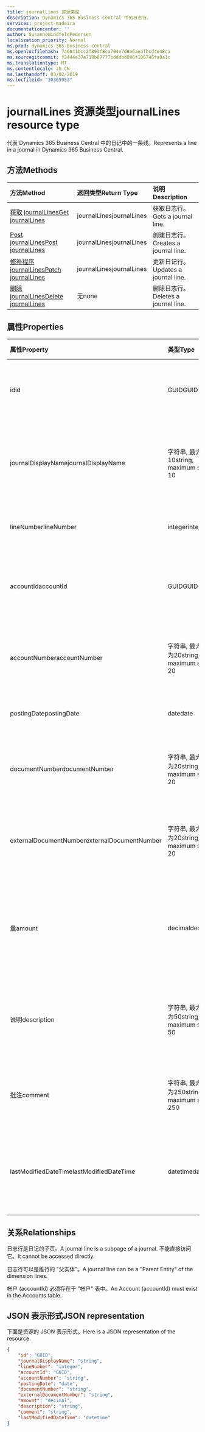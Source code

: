 ```yaml
---
title: journalLines 资源类型
description: Dynamics 365 Business Central 中的日志行。
services: project-madeira
documentationcenter: ''
author: SusanneWindfeldPedersen
localization_priority: Normal
ms.prod: dynamics-365-business-central
ms.openlocfilehash: 7a6841bcc2f893f8ca794e7d8e6aeafbcd4e48ca
ms.sourcegitcommit: f2444a37a719b87777bdddbd086f106746fa0a1c
ms.translationtype: MT
ms.contentlocale: zh-CN
ms.lasthandoff: 03/02/2019
ms.locfileid: "30365953"
---
```

# <a name="journallines-resource-type"></a><span data-ttu-id="c5177-103">journalLines 资源类型</span><span class="sxs-lookup"><span data-stu-id="c5177-103">journalLines resource type</span></span>
<span data-ttu-id="c5177-104">代表 Dynamics 365 Business Central 中的日记中的一条线。</span><span class="sxs-lookup"><span data-stu-id="c5177-104">Represents a line in a journal in Dynamics 365 Business Central.</span></span>

## <a name="methods"></a><span data-ttu-id="c5177-105">方法</span><span class="sxs-lookup"><span data-stu-id="c5177-105">Methods</span></span>

| <span data-ttu-id="c5177-106">方法</span><span class="sxs-lookup"><span data-stu-id="c5177-106">Method</span></span>                                                    | <span data-ttu-id="c5177-107">返回类型</span><span class="sxs-lookup"><span data-stu-id="c5177-107">Return Type</span></span>|<span data-ttu-id="c5177-108">说明</span><span class="sxs-lookup"><span data-stu-id="c5177-108">Description</span></span>         |
|:----------------------------------------------------------|:-----------|:-------------------|
|[<span data-ttu-id="c5177-109">获取 journalLines</span><span class="sxs-lookup"><span data-stu-id="c5177-109">Get journalLines</span></span>](../api/dynamics-journalline-get.md)      |<span data-ttu-id="c5177-110">journalLines</span><span class="sxs-lookup"><span data-stu-id="c5177-110">journalLines</span></span>|<span data-ttu-id="c5177-111">获取日志行。</span><span class="sxs-lookup"><span data-stu-id="c5177-111">Gets a journal line.</span></span>   |
|[<span data-ttu-id="c5177-112">Post journalLines</span><span class="sxs-lookup"><span data-stu-id="c5177-112">Post journalLines</span></span>](../api/dynamics-create-journalline.md)  |<span data-ttu-id="c5177-113">journalLines</span><span class="sxs-lookup"><span data-stu-id="c5177-113">journalLines</span></span>|<span data-ttu-id="c5177-114">创建日志行。</span><span class="sxs-lookup"><span data-stu-id="c5177-114">Creates a journal line.</span></span>|
|[<span data-ttu-id="c5177-115">修补程序 journalLines</span><span class="sxs-lookup"><span data-stu-id="c5177-115">Patch journalLines</span></span>](../api/dynamics-journalline-update.md) |<span data-ttu-id="c5177-116">journalLines</span><span class="sxs-lookup"><span data-stu-id="c5177-116">journalLines</span></span>|<span data-ttu-id="c5177-117">更新日记行。</span><span class="sxs-lookup"><span data-stu-id="c5177-117">Updates a journal line.</span></span>|
|[<span data-ttu-id="c5177-118">删除 journalLines</span><span class="sxs-lookup"><span data-stu-id="c5177-118">Delete journalLines</span></span>](../api/dynamics-journalline-delete.md)|<span data-ttu-id="c5177-119">无</span><span class="sxs-lookup"><span data-stu-id="c5177-119">none</span></span>        |<span data-ttu-id="c5177-120">删除日志行。</span><span class="sxs-lookup"><span data-stu-id="c5177-120">Deletes a journal line.</span></span>|

## <a name="properties"></a><span data-ttu-id="c5177-121">属性</span><span class="sxs-lookup"><span data-stu-id="c5177-121">Properties</span></span>
| <span data-ttu-id="c5177-122">属性</span><span class="sxs-lookup"><span data-stu-id="c5177-122">Property</span></span>             | <span data-ttu-id="c5177-123">类型</span><span class="sxs-lookup"><span data-stu-id="c5177-123">Type</span></span>                   |<span data-ttu-id="c5177-124">说明</span><span class="sxs-lookup"><span data-stu-id="c5177-124">Description</span></span>                                                        |
|:---------------------|:-----------------------|:------------------------------------------------------------------|
|<span data-ttu-id="c5177-125">id</span><span class="sxs-lookup"><span data-stu-id="c5177-125">id</span></span>                    |<span data-ttu-id="c5177-126">GUID</span><span class="sxs-lookup"><span data-stu-id="c5177-126">GUID</span></span>                    |<span data-ttu-id="c5177-127">日记行的唯一 ID。</span><span class="sxs-lookup"><span data-stu-id="c5177-127">The unique ID of the journal line.</span></span> <span data-ttu-id="c5177-128">不可编辑。</span><span class="sxs-lookup"><span data-stu-id="c5177-128">Non-editable.</span></span>                   |
|<span data-ttu-id="c5177-129">journalDisplayName</span><span class="sxs-lookup"><span data-stu-id="c5177-129">journalDisplayName</span></span>    |<span data-ttu-id="c5177-130">字符串, 最大值为10</span><span class="sxs-lookup"><span data-stu-id="c5177-130">string, maximum size 10</span></span> |<span data-ttu-id="c5177-131">此行所属的日记的显示名称。</span><span class="sxs-lookup"><span data-stu-id="c5177-131">The display name of the journal that this line belongs to.</span></span> <span data-ttu-id="c5177-132">只读。</span><span class="sxs-lookup"><span data-stu-id="c5177-132">Read-Only.</span></span>|
|<span data-ttu-id="c5177-133">lineNumber</span><span class="sxs-lookup"><span data-stu-id="c5177-133">lineNumber</span></span>            |<span data-ttu-id="c5177-134">integer</span><span class="sxs-lookup"><span data-stu-id="c5177-134">integer</span></span>                 |<span data-ttu-id="c5177-135">日志行的编号。</span><span class="sxs-lookup"><span data-stu-id="c5177-135">The number of the journal line.</span></span>                                    |
|<span data-ttu-id="c5177-136">accountId</span><span class="sxs-lookup"><span data-stu-id="c5177-136">accountId</span></span>             |<span data-ttu-id="c5177-137">GUID</span><span class="sxs-lookup"><span data-stu-id="c5177-137">GUID</span></span>                    |<span data-ttu-id="c5177-138">与日志行相关的帐户的唯一 ID。</span><span class="sxs-lookup"><span data-stu-id="c5177-138">The unique ID of the account that the journal line is related to.</span></span>  |
|<span data-ttu-id="c5177-139">accountNumber</span><span class="sxs-lookup"><span data-stu-id="c5177-139">accountNumber</span></span>         |<span data-ttu-id="c5177-140">字符串, 最大大小为20</span><span class="sxs-lookup"><span data-stu-id="c5177-140">string, maximum size 20</span></span> |<span data-ttu-id="c5177-141">与日志行相关的帐户的编号。</span><span class="sxs-lookup"><span data-stu-id="c5177-141">The number of the account that the journal line is related to.</span></span>     |
|<span data-ttu-id="c5177-142">postingDate</span><span class="sxs-lookup"><span data-stu-id="c5177-142">postingDate</span></span>           |<span data-ttu-id="c5177-143">date</span><span class="sxs-lookup"><span data-stu-id="c5177-143">date</span></span>                    |<span data-ttu-id="c5177-144">日志行的过帐日期。</span><span class="sxs-lookup"><span data-stu-id="c5177-144">The date that the journal line is posted.</span></span>                          |
|<span data-ttu-id="c5177-145">documentNumber</span><span class="sxs-lookup"><span data-stu-id="c5177-145">documentNumber</span></span>        |<span data-ttu-id="c5177-146">字符串, 最大大小为20</span><span class="sxs-lookup"><span data-stu-id="c5177-146">string, maximum size 20</span></span> |<span data-ttu-id="c5177-147">指定日记行的文档编号。</span><span class="sxs-lookup"><span data-stu-id="c5177-147">Specifies a document number for the journal line.</span></span>                  |
|<span data-ttu-id="c5177-148">externalDocumentNumber</span><span class="sxs-lookup"><span data-stu-id="c5177-148">externalDocumentNumber</span></span>|<span data-ttu-id="c5177-149">字符串, 最大大小为20</span><span class="sxs-lookup"><span data-stu-id="c5177-149">string, maximum size 20</span></span> |<span data-ttu-id="c5177-150">指定日记行的外部文档编号。</span><span class="sxs-lookup"><span data-stu-id="c5177-150">Specifies an external document number for the journal line.</span></span>        |
|<span data-ttu-id="c5177-151">量</span><span class="sxs-lookup"><span data-stu-id="c5177-151">amount</span></span>                |<span data-ttu-id="c5177-152">decimal</span><span class="sxs-lookup"><span data-stu-id="c5177-152">decimal</span></span>                 |<span data-ttu-id="c5177-153">指定日记行所包含的总金额 (包括 VAT)。</span><span class="sxs-lookup"><span data-stu-id="c5177-153">Specifies the total amount (including VAT) that the journal line consists of.</span></span>|
|<span data-ttu-id="c5177-154">说明</span><span class="sxs-lookup"><span data-stu-id="c5177-154">description</span></span>           |<span data-ttu-id="c5177-155">字符串, 最大大小为50</span><span class="sxs-lookup"><span data-stu-id="c5177-155">string, maximum size 50</span></span> |<span data-ttu-id="c5177-156">日记行的说明, 由用户或 autocreated 提供。</span><span class="sxs-lookup"><span data-stu-id="c5177-156">The description of the journal line, provided by the user or autocreated.</span></span>|
|<span data-ttu-id="c5177-157">批注</span><span class="sxs-lookup"><span data-stu-id="c5177-157">comment</span></span>               |<span data-ttu-id="c5177-158">字符串, 最大大小为250</span><span class="sxs-lookup"><span data-stu-id="c5177-158">string, maximum size 250</span></span>|<span data-ttu-id="c5177-159">用户在日志行上指定的注释。</span><span class="sxs-lookup"><span data-stu-id="c5177-159">A user specified comment on the journal line.</span></span>                      |
|<span data-ttu-id="c5177-160">lastModifiedDateTime</span><span class="sxs-lookup"><span data-stu-id="c5177-160">lastModifiedDateTime</span></span>  |<span data-ttu-id="c5177-161">datetime</span><span class="sxs-lookup"><span data-stu-id="c5177-161">datetime</span></span>                |<span data-ttu-id="c5177-162">修改日记行的最后一个日期/时间。</span><span class="sxs-lookup"><span data-stu-id="c5177-162">The last datetime the journal line was modified.</span></span> <span data-ttu-id="c5177-163">只读。</span><span class="sxs-lookup"><span data-stu-id="c5177-163">Read-Only.</span></span>        |

## <a name="relationships"></a><span data-ttu-id="c5177-164">关系</span><span class="sxs-lookup"><span data-stu-id="c5177-164">Relationships</span></span>
<span data-ttu-id="c5177-165">日志行是日记的子页。</span><span class="sxs-lookup"><span data-stu-id="c5177-165">A journal line is a subpage of a journal.</span></span> <span data-ttu-id="c5177-166">不能直接访问它。</span><span class="sxs-lookup"><span data-stu-id="c5177-166">It cannot be accessed directly.</span></span>

<span data-ttu-id="c5177-167">日志行可以是维行的 "父实体"。</span><span class="sxs-lookup"><span data-stu-id="c5177-167">A journal line can be a "Parent Entity" of the dimension lines.</span></span>

<span data-ttu-id="c5177-168">帐户 (accountId) 必须存在于 "帐户" 表中。</span><span class="sxs-lookup"><span data-stu-id="c5177-168">An Account (accountId) must exist in the Accounts table.</span></span>


## <a name="json-representation"></a><span data-ttu-id="c5177-169">JSON 表示形式</span><span class="sxs-lookup"><span data-stu-id="c5177-169">JSON representation</span></span>

<span data-ttu-id="c5177-170">下面是资源的 JSON 表示形式。</span><span class="sxs-lookup"><span data-stu-id="c5177-170">Here is a JSON representation of the resource.</span></span>


```json
{
    "id": "GUID",
    "journalDisplayName": "string",
    "lineNumber": "integer",
    "accountId": "GUID",
    "accountNumber": "string",
    "postingDate": "date",
    "documentNumber": "string",
    "externalDocumentNumber": "string",
    "amount": "decimal",
    "description": "string",
    "comment": "string",
    "lastModifiedDateTime": "datetime"
}
```
